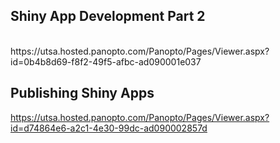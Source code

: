 ## Shiny App Development Part 2
<br/>
https://utsa.hosted.panopto.com/Panopto/Pages/Viewer.aspx?id=0b4b8d69-f8f2-49f5-afbc-ad090001e037
<br/>

## Publishing Shiny Apps
https://utsa.hosted.panopto.com/Panopto/Pages/Viewer.aspx?id=d74864e6-a2c1-4e30-99dc-ad090002857d